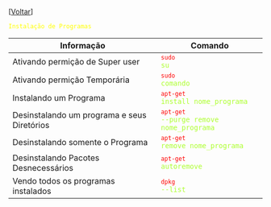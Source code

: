 [[Voltar](../term_unix/home)]


<code style="color : yellow">Instalação de Programas</code>

Informação|Comando
|---|---|
Ativando permição de Super user|<code style="color : greenyellow"><code style="color : red">sudo</code> su</code>
Ativando permição Temporária|<code style="color : greenyellow"><code style="color : red">sudo</code> comando</code>
Instalando um Programa|<code style="color : greenyellow"><code style="color : red">apt-get</code> install nome_programa</code>
Desinstalando um programa e seus Diretórios|<code style="color : greenyellow"><code style="color : red">apt-get</code> --purge remove nome_programa</code>
Desinstalando somente o Programa|<code style="color : greenyellow"><code style="color : red">apt-get</code> remove nome_programa</code>
Desinstalando Pacotes Desnecessários|<code style="color : greenyellow"><code style="color : red">apt-get</code> autoremove</code>
Vendo todos os programas instalados|<code style="color : greenyellow"><code style="color : red">dpkg</code> --list</code>